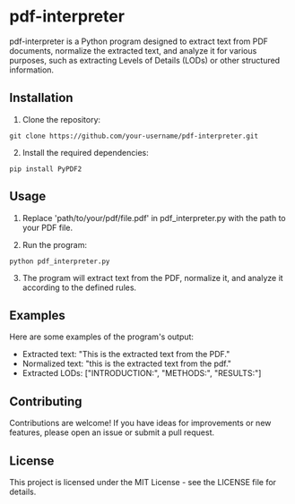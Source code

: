 # pdf-interpreter

pdf-interpreter is a Python program designed to extract text from PDF documents, normalize the extracted text, and analyze it for various purposes, such as extracting Levels of Details (LODs) or other structured information.

## Installation
1. Clone the repository:

```
git clone https://github.com/your-username/pdf-interpreter.git
```
2. Install the required dependencies:

```
pip install PyPDF2
```

## Usage
1. Replace 'path/to/your/pdf/file.pdf' in pdf_interpreter.py with the path to your PDF file.

2. Run the program:
```
python pdf_interpreter.py
```
3. The program will extract text from the PDF, normalize it, and analyze it according to the defined rules.

## Examples
Here are some examples of the program's output:

- Extracted text: "This is the extracted text from the PDF."
- Normalized text: "this is the extracted text from the pdf."
- Extracted LODs: ["INTRODUCTION:", "METHODS:", "RESULTS:"]
  
## Contributing
Contributions are welcome! If you have ideas for improvements or new features, please open an issue or submit a pull request.

## License
This project is licensed under the MIT License - see the LICENSE file for details.